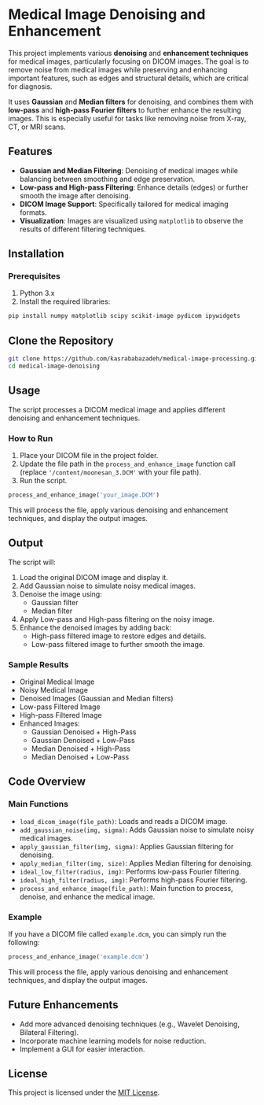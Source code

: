 # Medical Image Denoising and Enhancement

This project implements various **denoising** and **enhancement techniques** for medical images, particularly focusing on DICOM images. The goal is to remove noise from medical images while preserving and enhancing important features, such as edges and structural details, which are critical for diagnosis.

It uses **Gaussian** and **Median filters** for denoising, and combines them with **low-pass** and **high-pass Fourier filters** to further enhance the resulting images. This is especially useful for tasks like removing noise from X-ray, CT, or MRI scans.

## Features

- **Gaussian and Median Filtering**: Denoising of medical images while balancing between smoothing and edge preservation.
- **Low-pass and High-pass Filtering**: Enhance details (edges) or further smooth the image after denoising.
- **DICOM Image Support**: Specifically tailored for medical imaging formats.
- **Visualization**: Images are visualized using `matplotlib` to observe the results of different filtering techniques.

## Installation

### Prerequisites

1. Python 3.x
2. Install the required libraries:

```bash
pip install numpy matplotlib scipy scikit-image pydicom ipywidgets
```

## Clone the Repository
```bash
git clone https://github.com/kasrababazadeh/medical-image-processing.git
cd medical-image-denoising
```

## Usage

The script processes a DICOM medical image and applies different denoising and enhancement techniques.

### How to Run

1. Place your DICOM file in the project folder.
2. Update the file path in the `process_and_enhance_image` function call (replace `'/content/moonesan_3.DCM'` with your file path).
3. Run the script.

```python
process_and_enhance_image('your_image.DCM')
```
This will process the file, apply various denoising and enhancement techniques, and display the output images.

## Output

The script will:

1. Load the original DICOM image and display it.
2. Add Gaussian noise to simulate noisy medical images.
3. Denoise the image using:
   - Gaussian filter
   - Median filter
4. Apply Low-pass and High-pass filtering on the noisy image.
5. Enhance the denoised images by adding back:
   - High-pass filtered image to restore edges and details.
   - Low-pass filtered image to further smooth the image.

### Sample Results

- Original Medical Image
- Noisy Medical Image
- Denoised Images (Gaussian and Median filters)
- Low-pass Filtered Image
- High-pass Filtered Image
- Enhanced Images:
  - Gaussian Denoised + High-Pass
  - Gaussian Denoised + Low-Pass
  - Median Denoised + High-Pass
  - Median Denoised + Low-Pass

## Code Overview

### Main Functions

- `load_dicom_image(file_path)`: Loads and reads a DICOM image.
- `add_gaussian_noise(img, sigma)`: Adds Gaussian noise to simulate noisy medical images.
- `apply_gaussian_filter(img, sigma)`: Applies Gaussian filtering for denoising.
- `apply_median_filter(img, size)`: Applies Median filtering for denoising.
- `ideal_low_filter(radius, img)`: Performs low-pass Fourier filtering.
- `ideal_high_filter(radius, img)`: Performs high-pass Fourier filtering.
- `process_and_enhance_image(file_path)`: Main function to process, denoise, and enhance the medical image.

### Example

If you have a DICOM file called `example.dcm`, you can simply run the following:

```python
process_and_enhance_image('example.dcm')
```
This will process the file, apply various denoising and enhancement techniques, and display the output images.

## Future Enhancements

- Add more advanced denoising techniques (e.g., Wavelet Denoising, Bilateral Filtering).
- Incorporate machine learning models for noise reduction.
- Implement a GUI for easier interaction.

## License

This project is licensed under the [MIT License](LICENSE).
